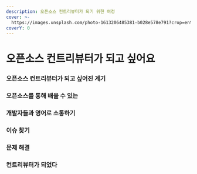```yaml
---
description: 오픈소스 컨트리뷰터가 되기 위한 여정
cover: >-
  https://images.unsplash.com/photo-1613206485381-b028e578e791?crop=entropy&cs=srgb&fm=jpg&ixid=M3wxOTcwMjR8MHwxfHNlYXJjaHwxMHx8dG9vbHxlbnwwfHx8fDE3MjA2ODY4MTV8MA&ixlib=rb-4.0.3&q=85
coverY: 0
---
```


# 오픈소스 컨트리뷰터가 되고 싶어요

### 오픈소스 컨트리뷰터가 되고 싶어진 계기





### 오픈소스를 통해 배울 수 있는





### 개발자들과 영어로 소통하기





### 이슈 찾기





### 문제 해결





### 컨트리뷰터가 되었다





